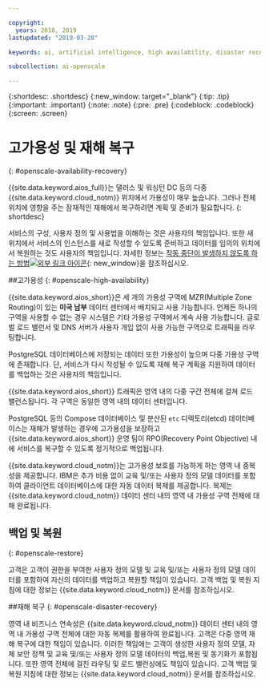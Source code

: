 ```yaml
---

copyright:
  years: 2018, 2019
lastupdated: "2019-03-28"

keywords: ai, artificial intelligence, high availability, disaster recovery, recovery, load-balancing, postgres

subcollection: ai-openscale

---
```


{:shortdesc: .shortdesc}
{:new_window: target="_blank"}
{:tip: .tip}
{:important: .important}
{:note: .note}
{:pre: .pre}
{:codeblock: .codeblock}
{:screen: .screen}

# 고가용성 및 재해 복구
{: #openscale-availability-recovery}

{{site.data.keyword.aios_full}}는 댈러스 및 워싱턴 DC 등의 다중 {{site.data.keyword.cloud_notm}} 위치에서 가용성이 매우 높습니다. 그러나 전체 위치에 영향을 주는 잠재적인 재해에서 복구하려면 계획 및 준비가 필요합니다.
{: shortdesc}

서비스의 구성, 사용자 정의 및 사용법을 이해하는 것은 사용자의 책임입니다. 또한 새 위치에서 서비스의 인스턴스를 새로 작성할 수 있도록 준비하고 데이터를 임의의 위치에서 복원하는 것도 사용자의 책임입니다. 자세한 정보는 [작동 중단이 발생하지 않도록 하는 방법![외부 링크 아이콘](../../icons/launch-glyph.svg "외부 링크 아이콘")](/docs/overview?topic=overview-zero-downtime#zero-downtime){: new_window}을 참조하십시오.

##고가용성 
{: #openscale-high-availability}

{{site.data.keyword.aios_short}}은 세 개의 가용성 구역에 MZR(Multiple Zone Routing)이 있는 **미국 남부** 데이터 센터에서 배치되고 사용 가능합니다. 언제든 하나의 구역을 사용할 수 없는 경우 시스템은 기타 가용성 구역에서 계속 사용 가능합니다. 글로벌 로드 밸런서 및 DNS 서버가 사용자 개입 없이 사용 가능한 구역으로 트래픽을 라우팅합니다.

PostgreSQL 데이터베이스에 저장되는 데이터 또한 가용성이 높으며 다중 가용성 구역에 존재합니다. 단, 서비스가 다시 작성될 수 있도록 재해 복구 계획을 지원하여 데이터를 백업하는 것은 사용자의 책임입니다.

{{site.data.keyword.aios_short}} 트래픽은 영역 내의 다중 구간 전체에 걸쳐 로드 밸런스됩니다. 각 구역은 동일한 영역 내의 데이터 센터입니다. 

PostgreSQL 등의 Compose 데이터베이스 및 분산된 <code>etc</code> 디렉토리(etcd) 데이터베이스는 재해가 발생하는 경우에 고가용성을 보장하고 {{site.data.keyword.aios_short}} 운영 팀이 RPO(Recovery Point Objective) 내에 서비스를 복구할 수 있도록 정기적으로 백업됩니다.
 
{{site.data.keyword.cloud_notm}}는 고가용성 보호를 가능하게 하는 영역 내 중복성을 제공합니다. IBM은 추가 비용 없이 교육 및/또는 사용자 정의 모델 데이터를 포함하여 클라이언트 데이터베이스에 대한 자동 데이터 복제를 제공합니다. 복제는 {{site.data.keyword.cloud_notm}} 데이터 센터 내의 영역 내 가용성 구역 전체에 대해 완료됩니다.
 
## 백업 및 복원
{: #openscale-restore}

고객은 고객이 권한을 부여한 사용자 정의 모델 및 교육 및/또는 사용자 정의 모델 데이터를 포함하여 자신의 데이터를 백업하고 복원할 책임이 있습니다. 고객 백업 및 복원 지침에 대한 정보는 {{site.data.keyword.cloud_notm}} 문서를 참조하십시오.
 
##재해 복구
{: #openscale-disaster-recovery}

영역 내 비즈니스 연속성은 {{site.data.keyword.cloud_notm}} 데이터 센터 내의 영역 내 가용성 구역 전체에 대한 자동 복제를 활용하여 완료됩니다. 고객은 다중 영역 재해 복구에 대한 책임이 있습니다. 이러한 책임에는 고객이 생성한 사용자 정의 모델, 자체 보안 정책 및 교육 및/또는 사용자 정의 모델 데이터의 백업,복원 및 동기화가 포함됩니다. 또한 영역 전체에 걸친 라우팅 및 로드 밸런싱에도 책임이 있습니다. 고객 백업 및 복원 지침에 대한 정보는 {{site.data.keyword.cloud_notm}} 문서를 참조하십시오.
